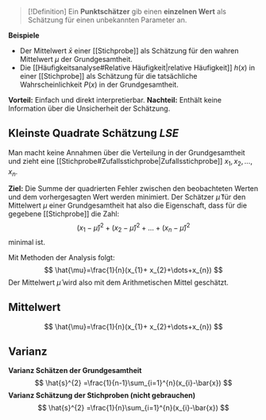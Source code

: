 >[!Definition]
>Ein **Punktschätzer** gib einen **einzelnen Wert** als Schätzung für einen unbekannten Parameter an.

**Beispiele**
- Der Mittelwert $\bar{x}$ einer [[Stichprobe]] als Schätzung für den wahren Mittelwert $\mu$ der Grundgesamtheit.
- Die [[Häufigkeitsanalyse#Relative Häufigkeit|relative Häufigkeit]] $h(x)$ in einer [[Stichprobe]] als Schätzung für die tatsächliche Wahrscheinlichkeit $P(x)$ in der Grundgesamtheit.

**Vorteil:** Einfach und direkt interpretierbar.
**Nachteil:** Enthält keine Information über die Unsicherheit der Schätzung.

## Kleinste Quadrate Schätzung $LSE$
Man macht keine Annahmen über die Verteilung in der Grundgesamtheit und zieht eine [[Stichprobe#Zufallsstichprobe|Zufallsstichprobe]] $x_{1},x_{2},\dots ,x_{n}$.

**Ziel:** Die Summe der quadrierten Fehler zwischen den beobachteten Werten und dem vorhergesagten Wert werden minimiert. Der Schätzer $\hat{\mu}$ für den Mittelwert $\mu$ einer Grundgesamtheit hat also die Eigenschaft, dass für die gegebene [[Stichprobe]] die Zahl:
$$
(x_{1}-\hat{\mu})^{2}+(x_{2}-\hat{\mu})^{2}+\dots+(x_{n}-\hat{\mu})^{2}
$$
minimal ist.

Mit Methoden der Analysis folgt:
$$
\hat{\mu}=\frac{1}{n}(x_{1}+ x_{2}+\dots+x_{n})
$$
Der Mittelwert $\hat{\mu}$ wird also mit dem Arithmetischen Mittel geschätzt.

## Mittelwert

$$
\hat{\mu}=\frac{1}{n}(x_{1}+ x_{2}+\dots+x_{n})
$$
## Varianz
**Varianz Schätzen der Grundgesamtheit**
$$
\hat{s}^{2} =\frac{1}{n-1}\sum_{i=1}^{n}(x_{i}-\bar{x})
$$
**Varianz Schätzung der Stichproben (nicht gebrauchen)**
$$
\hat{s}^{2} =\frac{1}{n}\sum_{i=1}^{n}(x_{i}-\bar{x})
$$